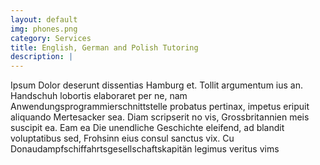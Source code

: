 ```yaml
---
layout: default
img: phones.png
category: Services
title: English, German and Polish Tutoring
description: |
---
```

Ipsum Dolor deserunt dissentias Hamburg et. Tollit argumentum ius an. Handschuh lobortis elaboraret per ne, nam Anwendungsprogrammierschnittstelle probatus pertinax, impetus eripuit aliquando Mertesacker sea. Diam scripserit no vis, Grossbritannien meis suscipit ea. Eam ea Die unendliche Geschichte eleifend, ad blandit voluptatibus sed, Frohsinn eius consul sanctus vix. Cu Donaudampfschiffahrtsgesellschaftskapitän legimus veritus vims